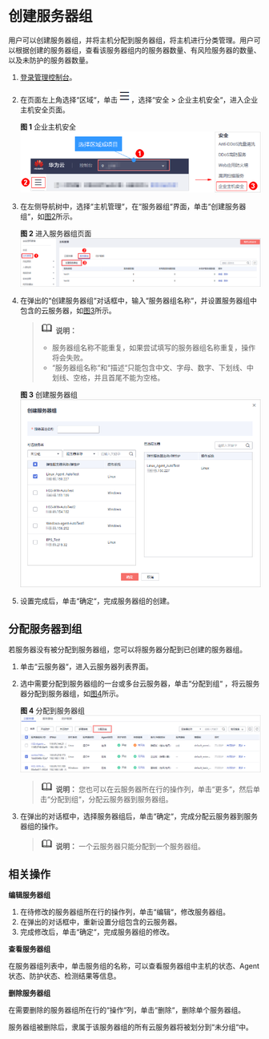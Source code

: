 # 创建服务器组<a name="hss_01_0023"></a>

用户可以创建服务器组，并将主机分配到服务器组，将主机进行分类管理。用户可以根据创建的服务器组，查看该服务器组内的服务器数量、有风险服务器的数量、以及未防护的服务器数量。

1.  [登录管理控制台](https://console.huaweicloud.com)。

1.  在页面左上角选择“区域“，单击![](figures/icon-servicelist.png)，选择“安全  \>  企业主机安全“，进入企业主机安全页面。

    **图 1**  企业主机安全<a name="hss_01_0229_fig1855613765114"></a>  
    ![](figures/企业主机安全.png "企业主机安全")

2.  在左侧导航树中，选择“主机管理“，在“服务器组“界面，单击“创建服务器组“，如[图2](#fig10693430191517)所示。

    **图 2**  进入服务器组页面<a name="fig10693430191517"></a>  
    ![](figures/进入服务器组页面.png "进入服务器组页面")

3.  在弹出的“创建服务器组“对话框中，输入“服务器组名称“，并设置服务器组中包含的云服务器，如[图3](#f35b7207dd85e4e38b7714eb2429cf236)所示。

    >![](public_sys-resources/icon-note.gif) **说明：** 
    >-   服务器组名称不能重复，如果尝试填写的服务器组名称重复，操作将会失败。
    >-   “服务器组名称“和“描述“只能包含中文、字母、数字、下划线、中划线、空格，并且首尾不能为空格。

    **图 3**  创建服务器组<a name="f35b7207dd85e4e38b7714eb2429cf236"></a>  
    ![](figures/创建服务器组.png "创建服务器组")

4.  设置完成后，单击“确定“，完成服务器组的创建。

## 分配服务器到组<a name="section685617255106"></a>

若服务器没有被分配到服务器组，您可以将服务器分配到已创建的服务器组。

1.  单击“云服务器“，进入云服务器列表界面。
2.  选中需要分配到服务器组的一台或多台云服务器，单击“分配到组“ ，将云服务器分配到服务器组，如[图4](#fdd10d71656e54ca5bc36ddd1fed11e46)所示。

    **图 4**  分配到服务器组<a name="fdd10d71656e54ca5bc36ddd1fed11e46"></a>  
    ![](figures/分配到服务器组.png "分配到服务器组")

    >![](public_sys-resources/icon-note.gif) **说明：** 
    >您也可以在云服务器所在行的操作列，单击“更多“，然后单击“分配到组“，分配云服务器到服务器组。

3.  在弹出的对话框中，选择服务器组后，单击“确定“，完成分配云服务器到服务器组的操作。

    >![](public_sys-resources/icon-note.gif) **说明：** 
    >一个云服务器只能分配到一个服务器组。


## 相关操作<a name="section5816132454011"></a>

**编辑服务器组**

1.  在待修改的服务器组所在行的操作列，单击“编辑“，修改服务器组。
2.  在弹出的对话框中，重新设置分组包含的云服务器。
3.  完成修改后，单击“确定“，完成服务器组的修改。

**查看服务器组**

在服务器组列表中，单击服务组的名称，可以查看服务器组中主机的状态、Agent状态、防护状态、检测结果等信息。

**删除服务器组**

在需要删除的服务器组所在行的“操作“列，单击“删除“，删除单个服务器组。

服务器组被删除后，隶属于该服务器组的所有云服务器将被划分到“未分组“中。

